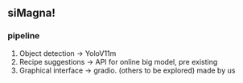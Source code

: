 ## siMagna!
### pipeline
1. Object detection -> YoloV11m
2. Recipe suggestions -> API for online big model, pre existing
3. Graphical interface -> gradio. (others to be explored) made by us 
